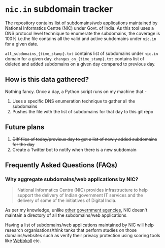 # `nic.in` subdomain tracker

The repository contains list of subdomains/web applications maintained by National Informatics Centre (NIC) under Govt. of India. As this tool uses a DNS protocol level technique to enumerate the subdomains, the coverage is 100% i.e.the file contains all the valid and active subdomains under `nic.in` for a given date.

`all_subdomains_{time_stamp}.txt` contains list of subdomains under `nic.in` domain for a given day.
`changes_on_{time_stamp}.txt` contains list of deleted and added subdomains on a given day compared to previous day.


## How is this data gathered?

Nothing fancy. Once a day, a Python script runs on my machine that - 

1. Uses a specific DNS enumeration technique to gather all the subdomains
2. Pushes the file with the list of subdomains for that day to this git repo

## Future plans

1. ~~Diff files of today/previous day to get a list of newly added subdomains for the day~~
2. Create a Twitter bot to notify when there is a new subdomain

## Frequently Asked Questions (FAQs)

### Why aggregate subdomains/web applications by NIC?

> National Informatics Centre (NIC) provides infrastructure to help support the delivery of Indian government IT services and the delivery of some of the initiatives of Digital India.

As per my knowledge, unlike [other](https://github.com/GSA/govt-urls) [government agencies](https://www.gov.uk/government/publications/list-of-gov-uk-domain-names), NIC doesn't maintain a directory of all the subdomains/web applications.

Having a list of subdomains/web applications maintained by NIC will help research organisations/think tanks that perform studies on those domains/websites such as verify their privacy protection using scoring tools like [Webbkoll](https://webbkoll.dataskydd.net) etc.
